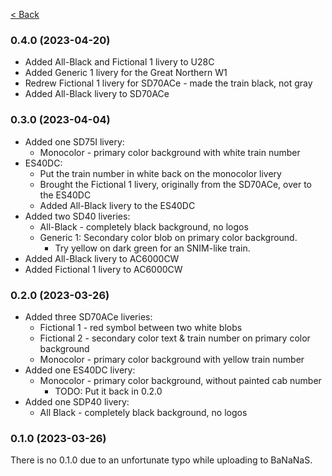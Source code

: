 [< Back](./README.md)

### 0.4.0 (2023-04-20)
* Added All-Black and Fictional 1 livery to U28C
* Added Generic 1 livery for the Great Northern W1
* Redrew Fictional 1 livery for SD70ACe - made the train black, not gray
* Added All-Black livery to SD70ACe

### 0.3.0 (2023-04-04)
* Added one SD75I livery:
   * Monocolor - primary color background with white train number
* ES40DC:
   * Put the train number in white back on the monocolor livery
   * Brought the Fictional 1 livery, originally from the SD70ACe, over
     to the ES40DC
   * Added All-Black livery to the ES40DC
* Added two SD40 liveries:
   * All-Black - completely black background, no logos
   * Generic 1: Secondary color blob on primary color background.
      * Try yellow on dark green for an SNIM-like train.
* Added All-Black livery to AC6000CW
* Added Fictional 1 livery to AC6000CW

### 0.2.0 (2023-03-26)
* Added three SD70ACe liveries:
   * Fictional 1 - red symbol between two white blobs
   * Fictional 2 - secondary color text & train number on primary color background
   * Monocolor - primary color background with yellow train number
* Added one ES40DC livery:
   * Monocolor - primary color background, without painted cab number
      * TODO: Put it back in 0.2.0
* Added one SDP40 livery:
   * All Black - completely black background, no logos

### 0.1.0 (2023-03-26)
There is no 0.1.0 due to an unfortunate typo while uploading to BaNaNaS.
